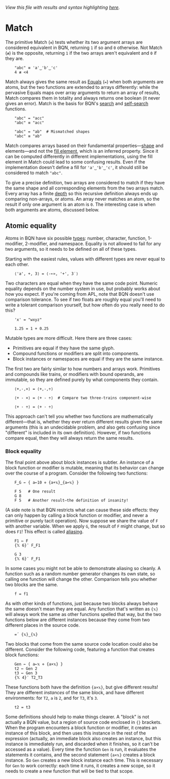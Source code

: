 *View this file with results and syntax highlighting [here](https://mlochbaum.github.io/BQN/doc/match.html).*

# Match

The primitive Match (`≡`) tests whether its two argument arrays are considered equivalent in BQN, returning `1` if so and `0` otherwise. Not Match (`≢`) is the opposite, returning `1` if the two arrays aren't equivalent and `0` if they are.

        "abc" ≡ 'a'‿'b'‿'c'
        4 ≢ <4

Match always gives the same result as [Equals](arithmetic.md#comparisons) (`=`) when both arguments are atoms, but the two functions are extended to arrays differently: while the pervasive Equals maps over array arguments to return an array of results, Match compares them in totality and always returns one boolean (it never gives an error). Match is the basis for BQN's [search](search.md) and [self-search](selfcmp.md) functions.

        "abc" = "acc"
        "abc" ≡ "acc"

        "abc" = "ab"  # Mismatched shapes
        "abc" ≡ "ab"

Match compares arrays based on their fundamental properties—[shape](shape.md) and elements—and not the [fill element](fill.md), which is an inferred property. Since it can be computed differently in different implementations, using the fill element in Match could lead to some confusing results. Even if the implementation doesn't define a fill for `'a'‿'b'‿'c'`, it should still be considered to match `"abc"`.

To give a precise definition, two arrays are considered to match if they have the same shape and all corresponding elements from the two arrays match. Every array has a finite [depth](depth.md) so this recursive definition always ends up comparing non-arrays, or atoms. An array never matches an atom, so the result if only one argument is an atom is `0`. The interesting case is when both arguments are atoms, discussed below.

## Atomic equality

Atoms in BQN have six possible [types](types.md): number, character, function, 1-modifier, 2-modifier, and namespace. Equality is not allowed to fail for any two arguments, so it needs to be defined on all of these types.

Starting with the easiest rules, values with different types are never equal to each other.

        ⟨'a', +, 3⟩ = ⟨-⟜», '+', 3˙⟩

Two characters are equal when they have the same code point. Numeric equality depends on the number system in use, but probably works about how you expect. If you're coming from APL, note that BQN doesn't use comparison tolerance. To see if two floats are roughly equal you'll need to write a tolerant comparison yourself, but how often do you really need to do this?

        'x' = "wxyz"

        1.25 = 1 + 0.25

Mutable types are more difficult. Here there are three cases:
- Primitives are equal if they have the same glyph.
- Compound functions or modifiers are split into components.
- Block instances or namespaces are equal if they are the same instance.

The first two are fairly similar to how numbers and arrays work. Primitives and compounds like trains, or modifiers with bound operands, are immutable, so they are defined purely by what components they contain.

        ⟨+,-,×⟩ = ⟨+,-,÷⟩

        ⟨+ - ×⟩ = ⟨+ - ÷⟩  # Compare two three-trains component-wise

        ⟨+ - ÷⟩ = ⟨+ - ÷⟩

This approach can't tell you whether two functions are mathematically different—that is, whether they ever return different results given the same arguments (this is an undecidable problem, and also gets confusing since "different" is included in its own definition). However, if two functions compare equal, then they will always return the same results.

### Block equality

The final point above about block instances is subtler. An instance of a block function or modifier is mutable, meaning that its behavior can change over the course of a program. Consider the following two functions:

        F‿G ← { a←10 ⋄ {a+𝕩}‿{a↩𝕩} }

        F 5   # One result
        G 8
        F 5   # Another result—the definition of insanity!

(A side note is that BQN restricts what can cause these side effects: they can only happen by calling a block function or modifier, and never a primitive or purely tacit operation). Now suppose we share the value of `F` with another variable. When we apply `G`, the result of `F` might change, but so does `F1`! This effect is called [aliasing](https://en.wikipedia.org/wiki/Aliasing_(computing)).

        F1 ← F
        {𝕏 6}¨ F‿F1

        G 3
        {𝕏 6}¨ F‿F1

In some cases you might not be able to demonstrate aliasing so cleanly. A function such as a random number generator changes its own state, so calling one function will change the other. Comparison tells you whether two blocks are the same.

        f = f1

As with other kinds of functions, just because two blocks always behave the same doesn't mean they are equal. Any function that's written as `{𝕩}` will always work the same as other functions spelled that way, but the two functions below are different instances because they come from two different places in the source code.

        =´ {𝕩}‿{𝕩}

Two blocks that come from the same source code location could also be different. Consider the following code, featuring a function that creates block functions:

        Gen ← { a←𝕩 ⋄ {a×𝕩} }
        t2 ← Gen 2
        t3 ← Gen 3
        {𝕏 4}¨ T2‿T3

These functions both have the definition `{a×𝕩}`, but give different results! They are different *instances* of the same block, and have different environments: for `T2`, `a` is `2`, and for `T3`, it's `3`.

        t2 = t3

Some definitions should help to make things clearer. A "block" is not actually a BQN value, but a region of source code enclosed in `{}` brackets. When the program encounters a block function or modifier, it creates an instance of this block, and then uses this instance in the rest of the expression (actually, an immediate block also creates an instance, but this instance is immediately run, and discarded when it finishes, so it can't be accessed as a value). Every time the function `Gen` is run, it evaluates the statements it contains, and the second statement `{a×𝕩}` creates a block instance. So `Gen` creates a new block instance each time. This is necessary for `Gen` to work correctly: each time it runs, it creates a new scope, so it needs to create a new function that will be tied to that scope.
